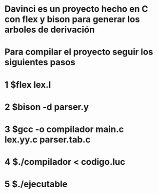 # Davinci es un proyecto hecho en C con flex y bison para generar los arboles de derivación
# Para compilar el proyecto seguir los siguientes pasos
#
# 1  $flex lex.l
# 2  $bison -d parser.y
# 3  $gcc -o compilador main.c lex.yy.c parser.tab.c
# 4  $./compilador < codigo.luc
# 5  $./ejecutable



